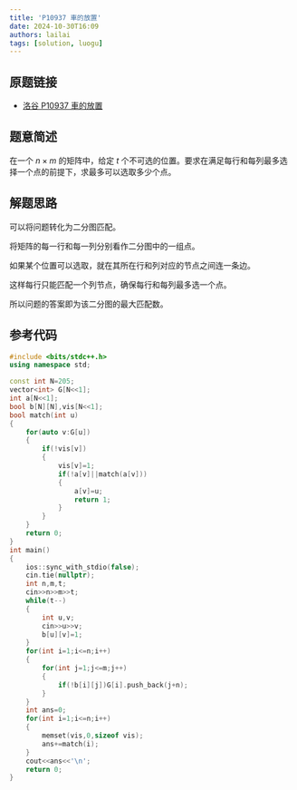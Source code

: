 ```yaml
---
title: 'P10937 車的放置'
date: 2024-10-30T16:09
authors: lailai
tags: [solution, luogu]
---
```


## 原题链接

- [洛谷 P10937 車的放置](https://www.luogu.com.cn/problem/P10937)

<!-- truncate -->

## 题意简述

在一个 $n\times m$ 的矩阵中，给定 $t$ 个不可选的位置。要求在满足每行和每列最多选择一个点的前提下，求最多可以选取多少个点。

## 解题思路

可以将问题转化为二分图匹配。

将矩阵的每一行和每一列分别看作二分图中的一组点。

如果某个位置可以选取，就在其所在行和列对应的节点之间连一条边。

这样每行只能匹配一个列节点，确保每行和每列最多选一个点。

所以问题的答案即为该二分图的最大匹配数。

## 参考代码

```cpp
#include <bits/stdc++.h>
using namespace std;

const int N=205;
vector<int> G[N<<1];
int a[N<<1];
bool b[N][N],vis[N<<1];
bool match(int u)
{
	for(auto v:G[u])
	{
		if(!vis[v])
		{
			vis[v]=1;
			if(!a[v]||match(a[v]))
			{
				a[v]=u;
				return 1;
			}
		}
	}
	return 0;
}
int main()
{
	ios::sync_with_stdio(false);
	cin.tie(nullptr);
	int n,m,t;
	cin>>n>>m>>t;
	while(t--)
	{
		int u,v;
		cin>>u>>v;
		b[u][v]=1;
	}
	for(int i=1;i<=n;i++)
	{
		for(int j=1;j<=m;j++)
		{
			if(!b[i][j])G[i].push_back(j+n);
		}
	}
	int ans=0;
	for(int i=1;i<=n;i++)
	{
		memset(vis,0,sizeof vis);
		ans+=match(i);
	}
	cout<<ans<<'\n';
	return 0;
}
```
